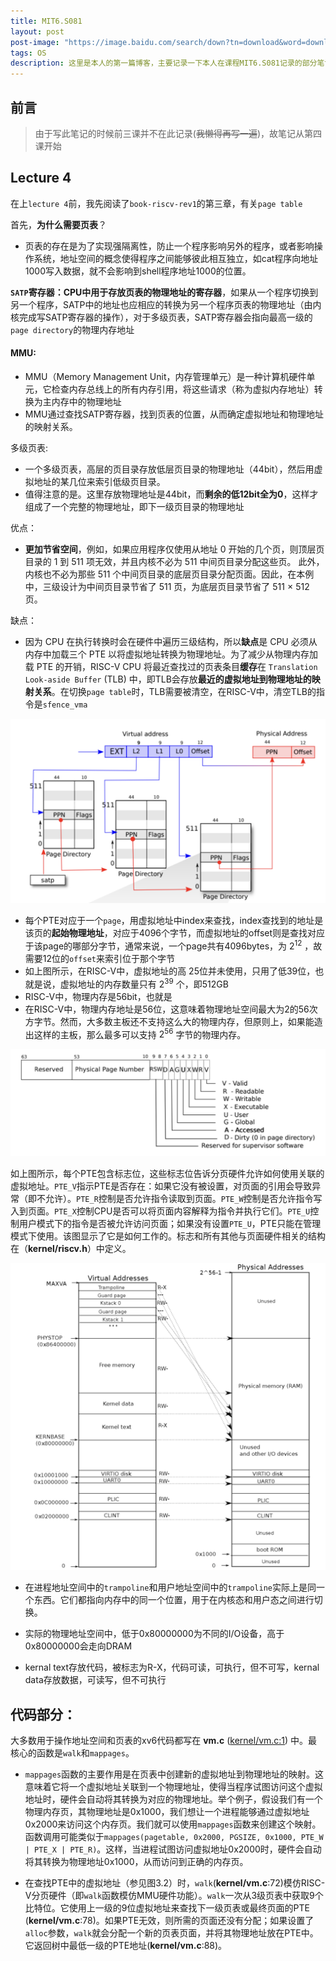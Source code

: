 ```yaml
---
title: MIT6.S081
layout: post
post-image: "https://image.baidu.com/search/down?tn=download&word=download&ie=utf8&fr=detail&url=https%3A%2F%2Fi0.hdslb.com%2Fbfs%2Farchive%2F0c9afc30856256436a2738bd1d05e68daa5bd3d2.jpg&thumburl=https%3A%2F%2Fimg0.baidu.com%2Fit%2Fu%3D2805645800%2C3904524944%26fm%3D253%26fmt%3Dauto%26app%3D120%26f%3DJPEG%3Fw%3D800%26h%3D500"
tags: OS
description: 这里是本人的第一篇博客，主要记录一下本人在课程MIT6.S081记录的部分笔记
---
```


## 前言
> 由于写此笔记的时候前三课并不在此记录(~~我懒得再写一遍~~)，故笔记从第四课开始

## Lecture 4
在上`lecture 4`前，我先阅读了`book-riscv-rev1`的第三章，有关`page table`

首先，**为什么需要页表**？

+ 页表的存在是为了实现强隔离性，防止一个程序影响另外的程序，或者影响操作系统，地址空间的概念使得程序之间能够彼此相互独立，如cat程序向地址1000写入数据，就不会影响到shell程序地址1000的位置。

**`SATP`寄存器：CPU中用于存放页表的物理地址的寄存器**，如果从一个程序切换到另一个程序，SATP中的地址也应相应的转换为另一个程序页表的物理地址（由内核完成写SATP寄存器的操作），对于多级页表，SATP寄存器会指向最高一级的`page directory`的物理内存地址



#### MMU:

+ MMU（Memory Management Unit，内存管理单元）是一种计算机硬件单元，它检查内存总线上的所有内存引用，将这些请求（称为虚拟内存地址）转换为主内存中的物理地址
+ MMU通过查找SATP寄存器，找到页表的位置，从而确定虚拟地址和物理地址的映射关系。

多级页表:

+ 一个多级页表，高层的页目录存放低层页目录的物理地址（44bit），然后用虚拟地址的某几位来索引低级页目录。
+ 值得注意的是。这里存放物理地址是44bit，而**剩余的低12bit全为0**，这样才组成了一个完整的物理地址，即下一级页目录的物理地址

优点：

+ **更加节省空间**，例如，如果应用程序仅使用从地址 0 开始的几个页，则顶层页目录的 1 到 511 项无效，并且内核不必为 511 中间页目录分配这些页。 此外，内核也不必为那些 511 个中间页目录的底层页目录分配页面。因此，在本例中，三级设计为中间页目录节省了 511 页，为底层页目录节省了 511 × 512 页。

缺点：

+ 因为 CPU 在执行转换时会在硬件中遍历三级结构，所以**缺点**是 CPU 必须从内存中加载三个 PTE 以将虚拟地址转换为物理地址。为了减少从物理内存加载 PTE 的开销，RISC-V CPU 将最近查找过的页表条目**缓存**在 `Translation Look-aside Buffer` (TLB) 中，即TLB会存放**最近的虚拟地址到物理地址的映射关系**。在切换`page table`时，TLB需要被清空，在RISC-V中，清空TLB的指令是`sfence_vma`



![Test Image2](/assets/images/page_table.png)

+ 每个PTE对应于一个`page`，用虚拟地址中index来查找，index查找到的地址是该页的**起始物理地址**，对应于4096个字节，而虚拟地址的offset则是查找对应于该page的哪部分字节，通常来说，一个page共有4096bytes，为 $2^{12}$ ，故需要12位的`offset`来索引位于那个字节
+ 如上图所示，在RISC-V中，虚拟地址的高 25位并未使用，只用了低39位，也就是说，虚拟地址的内存数量只有 $2^{39}$ 个，即512GB
+ RISC-V中，物理内存是56bit，也就是
+ 在RISC-V中，物理内存地址是56位，这意味着物理地址空间最大为2的56次方字节。然而，大多数主板还不支持这么大的物理内存，但原则上，如果能造出这样的主板，那么最多可以支持 $2^{56}$ 字节的物理内存。


![Test Image2](/assets/images/PTE.png)

如上图所示，每个PTE包含标志位，这些标志位告诉分页硬件允许如何使用关联的虚拟地址。`PTE_V`指示PTE是否存在：如果它没有被设置，对页面的引用会导致异常（即不允许）。`PTE_R`控制是否允许指令读取到页面。`PTE_W`控制是否允许指令写入到页面。`PTE_X`控制CPU是否可以将页面内容解释为指令并执行它们。`PTE_U`控制用户模式下的指令是否被允许访问页面；如果没有设置`PTE_U`，PTE只能在管理模式下使用。该图显示了它是如何工作的。标志和所有其他与页面硬件相关的结构在（**kernel/riscv.h**）中定义。



![Test Image](/assets/images/kernal_space.png)

+ 在进程地址空间中的`trampoline`和用户地址空间中的`trampoline`实际上是同一个东西。它们都指向内存中的同一个位置，用于在内核态和用户态之间进行切换。

+ 实际的物理地址空间中，低于0x80000000为不同的I/O设备，高于0x80000000会走向DRAM
+ kernal text存放代码，被标志为R-X，代码可读，可执行，但不可写，kernal data存放数据，可读写，但不可执行

## 代码部分：

大多数用于操作地址空间和页表的xv6代码都写在 **vm.c** ([kernel/vm.c:1](https://github.com/mit-pdos/xv6-riscv/blob/riscv//kernel/vm.c#L1)) 中。最核心的函数是`walk`和`mappages`。

+ `mappages`函数的主要作用是在页表中创建新的虚拟地址到物理地址的映射。这意味着它将一个虚拟地址关联到一个物理地址，使得当程序试图访问这个虚拟地址时，硬件会自动将其转换为对应的物理地址。举个例子，假设我们有一个物理内存页，其物理地址是0x1000，我们想让一个进程能够通过虚拟地址0x2000来访问这个内存页。我们就可以使用`mappages`函数来创建这个映射。函数调用可能类似于`mappages(pagetable, 0x2000, PGSIZE, 0x1000, PTE_W | PTE_X | PTE_R)`。这样，当进程试图访问虚拟地址0x2000时，硬件会自动将其转换为物理地址0x1000，从而访问到正确的内存页。

+ 在查找PTE中的虚拟地址（参见图3.2）时，`walk`(**kernel/vm.c**:72)模仿RISC-V分页硬件（即`walk`函数模仿MMU硬件功能）。`walk`一次从3级页表中获取9个比特位。它使用上一级的9位虚拟地址来查找下一级页表或最终页面的PTE (**kernel/vm.c**:78)。如果PTE无效，则所需的页面还没有分配；如果设置了`alloc`参数，`walk`就会分配一个新的页表页面，并将其物理地址放在PTE中。它返回树中最低一级的PTE地址(**kernel/vm.c**:88)。
